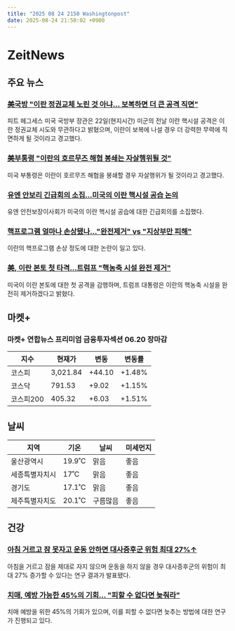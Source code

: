 ```yaml
---
title: "2025 08 24 2150 Washingtonpost"
date: 2025-08-24 21:50:02 +0900
---
```


# ZeitNews

## 주요 뉴스

### [美국방 "이란 정권교체 노린 것 아냐… 보복하면 더 큰 공격 직면"](https://www.yna.co.kr/view/AKR20250622065851071?section=international/all&site;=topnews01)
피트 헤그세스 미국 국방부 장관은 22일(현지시간) 미군의 전날 이란 핵시설 공격은 이란 정권교체 시도와 무관하다고 밝혔으며, 이란이 보복에 나설 경우 더 강력한 무력에 직면하게 될 것이라고 경고했다.

### [美부통령 "이란의 호르무즈 해협 봉쇄는 자살행위될 것"](https://www.yna.co.kr/view/AKR20250622066851071?section=international/all&site;=topnews01_related)
미국 부통령은 이란이 호르무즈 해협을 봉쇄할 경우 자살행위가 될 것이라고 경고했다.

### [유엔 안보리 긴급회의 소집…미국의 이란 핵시설 공습 논의](https://www.yna.co.kr/view/AKR20250622068100072?section=international/all&site;=topnews01_related)
유엔 안전보장이사회가 미국의 이란 핵시설 공습에 대한 긴급회의를 소집했다.

### [핵프로그램 얼마나 손상됐나…"완전제거" vs "지상부만 피해"](https://www.yna.co.kr/view/AKR20250622052700108?section=international/all&site;=topnews01_related)
이란의 핵프로그램 손상 정도에 대한 논란이 일고 있다.

### [美, 이란 본토 첫 타격…트럼프 "핵농축 시설 완전 제거"](https://www.yna.co.kr/view/AKR20250622014854071?section=international/all&site;=topnews01_related)
미국이 이란 본토에 대한 첫 공격을 감행하며, 트럼프 대통령은 이란의 핵농축 시설을 완전히 제거하겠다고 밝혔다.

## 마켓+

### 마켓+ 연합뉴스 프리미엄 금융투자섹션 **06.20 장마감**

| 지수     | 현재가      | 변동     | 변동률    |
| ------ | -------- | ------ | ------ |
| 코스피    | 3,021.84 | +44.10 | +1.48% |
| 코스닥    | 791.53   | +9.02  | +1.15% |
| 코스피200 | 405.32   | +6.03  | +1.51% |

## 날씨

| 지역      | 기온     | 날씨   | 미세먼지 |
| ------- | ------ | ---- | ---- |
| 울산광역시   | 19.9˚C | 맑음   | 좋음   |
| 세종특별자치시 | 17˚C   | 맑음   | 좋음   |
| 경기도     | 17.1˚C | 맑음   | 좋음   |
| 제주특별자치도 | 20.1˚C | 구름많음 | 좋음   |

## 건강

### [아침 거르고 잠 못자고 운동 안하면 대사증후군 위험 최대 27%↑](https://www.yna.co.kr/view/AKR20250620153500530?section=health/all&site;=health)
아침을 거르고 잠을 제대로 자지 않으며 운동을 하지 않을 경우 대사증후군의 위험이 최대 27% 증가할 수 있다는 연구 결과가 발표됐다.

### [치매, 예방 가능한 45%의 기회… "피할 수 없다면 늦춰라"](https://www.yna.co.kr/view/AKR20250620093500530?section=health/all&site;=health)
치매 예방을 위한 45%의 기회가 있으며, 이를 피할 수 없다면 늦추는 방법에 대한 연구가 진행되고 있다.